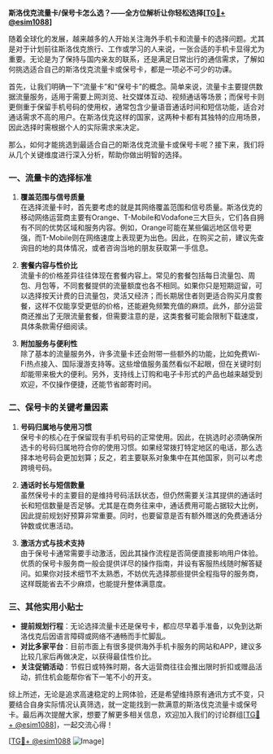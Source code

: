 **斯洛伐克流量卡/保号卡怎么选？——全方位解析让你轻松选择[[TG💪+ @esim1088](https://t.me/s/esim1088)]**

随着全球化的发展，越来越多的人开始关注海外手机卡和流量卡的选择问题。尤其是对于计划前往斯洛伐克旅行、工作或学习的人来说，一张合适的手机卡显得尤为重要。无论是为了保持与国内亲友的联系，还是满足日常出行的通信需求，了解如何挑选适合自己的斯洛伐克流量卡或保号卡，都是一项必不可少的功课。

首先，让我们明确一下“流量卡”和“保号卡”的概念。简单来说，流量卡主要提供数据流量服务，适用于需要上网浏览、社交媒体互动、视频通话等场景；而保号卡则更侧重于保留手机号码的使用权，通常包含少量语音通话时间和短信功能，适合对通话需求不高的用户。在斯洛伐克这样的国家，这两种卡都有其独特的应用场景，因此选择时需根据个人的实际需求来决定。

那么，如何才能挑选到最适合自己的斯洛伐克流量卡或保号卡呢？接下来，我们将从几个关键维度进行深入分析，帮助你做出明智的选择。

### **一、流量卡的选择标准**

1. **覆盖范围与信号质量**  
   在选择流量卡时，首先要考虑的就是其网络覆盖范围和信号质量。斯洛伐克的移动网络运营商主要有Orange、T-Mobile和Vodafone三大巨头，它们各自拥有不同的优势区域和服务内容。例如，Orange可能在某些偏远地区信号更强，而T-Mobile则在网络速度上表现更为出色。因此，在购买之前，建议先查询目的地的具体情况，或者咨询当地的朋友获取第一手信息。

2. **套餐内容与性价比**  
   流量卡的价格差异往往体现在套餐内容上。常见的套餐包括每日流量包、周包、月包等，不同套餐提供的流量额度也各不相同。如果你只是短期逗留，可以选择按天计费的日流量包，灵活又经济；而长期居住者则更适合购买月度套餐，这样不仅能享受更低的价格，还能避免频繁充值的麻烦。此外，部分运营商还推出了无限流量套餐，但需要注意的是，这类套餐可能会限制下载速度，具体条款需仔细阅读。

3. **附加服务与便利性**  
   除了基本的流量服务外，许多流量卡还会附带一些额外的功能，比如免费Wi-Fi热点接入、国际漫游支持等。这些增值服务虽然看似不起眼，但在关键时刻却能带来极大的便利。另外，支持线上订购和电子卡形式的产品也越来越受到欢迎，不仅操作便捷，还能节省邮寄时间。

### **二、保号卡的关键考量因素**

1. **号码归属地与使用习惯**  
   保号卡的核心在于保留现有手机号码的正常使用。因此，在挑选时必须确保所选卡的号码归属地符合你的使用习惯。如果经常拨打特定地区的电话，那么选择本地号码会更加划算；反之，若主要联系对象集中在其他国家，则可以考虑跨境号码。

2. **通话时长与短信数量**  
   虽然保号卡的主要目的是维持号码活跃状态，但仍然需要关注其提供的通话时长和短信数量是否足够。尤其是在商务往来中，通话费用可能占据较大比例，因此提前规划好预算非常重要。同时，也要留意是否有额外赠送的免费通话分钟数或优惠活动。

3. **激活方式与技术支持**  
   由于保号卡通常需要手动激活，因此其操作流程是否简便直接影响用户体验。优质的保号卡服务商一般会提供详尽的操作指南，并设有客服热线随时解答疑问。如果你对技术细节不太熟悉，不妨优先选择那些提供全程指导的服务商，这样既能省去不少麻烦，也能提升整体满意度。

### **三、其他实用小贴士**

- **提前规划行程**：无论选择流量卡还是保号卡，都应尽早着手准备，以免到达斯洛伐克后因语言障碍或网络不通畅而手忙脚乱。
- **对比多家平台**：目前市面上有很多提供海外手机卡服务的网站和APP，建议多比较几家后再做决定，以获得最佳性价比。
- **关注促销活动**：节假日或特殊时期，各大运营商往往会推出限时折扣或赠品活动，抓住机会能帮你省下一笔不小的开支。

综上所述，无论是追求高速稳定的上网体验，还是希望维持原有通讯方式不变，只要结合自身实际情况认真筛选，就一定能找到一款满意的斯洛伐克流量卡或保号卡。最后再次提醒大家，想要了解更多相关信息，欢迎加入我们的讨论群组[[TG💪+ @esim1088](https://t.me/s/esim1088)]，一起交流心得！

[[TG💪+ @esim1088](https://t.me/s/esim1088) ![Image](https://i.postimg.cc/4NQfJmqS/Snipaste-2025-05-13-00-14-12.png)]